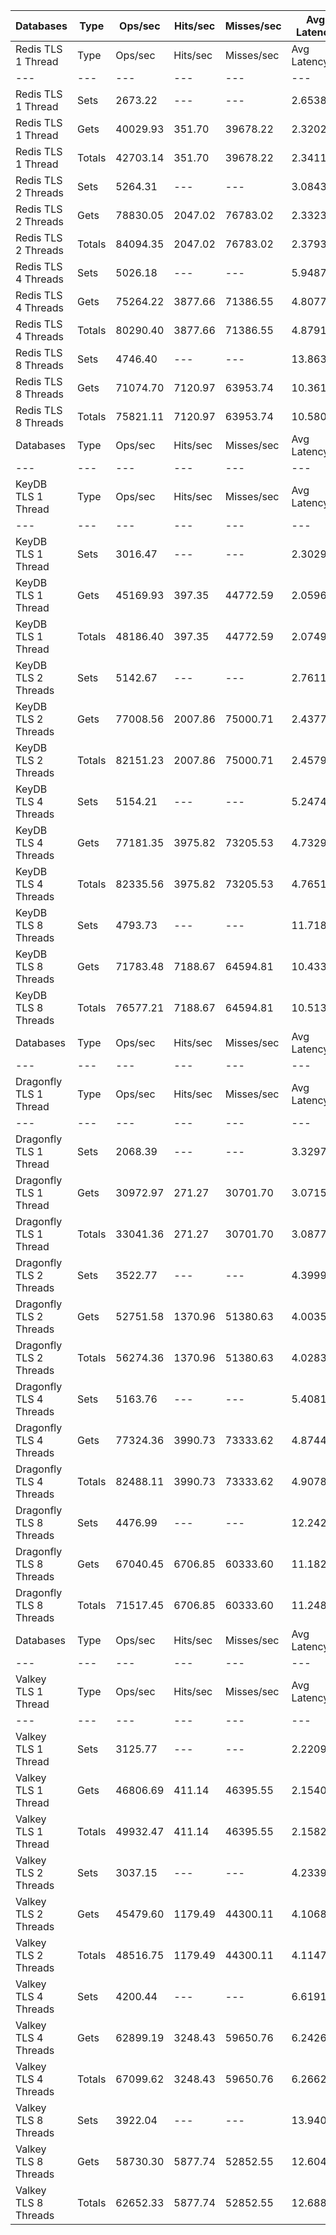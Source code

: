 | Databases | Type | Ops/sec | Hits/sec | Misses/sec | Avg Latency | p50 Latency | p99 Latency | p99.9 Latency | KB/sec |
| --- | --- | --- | --- | --- | --- | --- | --- | --- | --- |
| Redis TLS 1 Thread | Type | Ops/sec | Hits/sec | Misses/sec | Avg Latency | p50 Latency | p99 Latency | p99.9 Latency | KB/sec |
| --- | --- | --- | --- | --- | --- | --- | --- | --- | --- |
Redis TLS 1 Thread | Sets | 2673.22 | --- | --- | 2.65385 | 2.33500 | 3.79100 | 130.55900 | 1461.50 |
Redis TLS 1 Thread | Gets | 40029.93 | 351.70 | 39678.22 | 2.32028 | 2.31900 | 3.71100 | 4.01500 | 1734.34 |
Redis TLS 1 Thread | Totals | 42703.14 | 351.70 | 39678.22 | 2.34116 | 2.31900 | 3.71100 | 4.04700 | 3195.84 |
Redis TLS 2 Threads | Sets | 5264.31 | --- | --- | 3.08430 | 2.30300 | 5.15100 | 280.57500 | 2878.10 |
Redis TLS 2 Threads | Gets | 78830.05 | 2047.02 | 76783.02 | 2.33231 | 2.30300 | 4.83100 | 6.97500 | 4096.60 |
Redis TLS 2 Threads | Totals | 84094.35 | 2047.02 | 76783.02 | 2.37938 | 2.30300 | 4.83100 | 7.16700 | 6974.70 |
Redis TLS 4 Threads | Sets | 5026.18 | --- | --- | 5.94871 | 4.73500 | 10.04700 | 528.38300 | 2747.92 |
Redis TLS 4 Threads | Gets | 75264.22 | 3877.66 | 71386.55 | 4.80776 | 4.73500 | 9.66300 | 13.50300 | 4878.55 |
Redis TLS 4 Threads | Totals | 80290.40 | 3877.66 | 71386.55 | 4.87919 | 4.73500 | 9.66300 | 13.95100 | 7626.47 |
Redis TLS 8 Threads | Sets | 4746.40 | --- | --- | 13.86326 | 9.98300 | 22.01500 | 1417.21500 | 2594.95 |
Redis TLS 8 Threads | Gets | 71074.70 | 7120.97 | 63953.74 | 10.36171 | 9.98300 | 21.11900 | 27.39100 | 6346.70 |
Redis TLS 8 Threads | Totals | 75821.11 | 7120.97 | 63953.74 | 10.58090 | 9.98300 | 21.11900 | 28.03100 | 8941.66 |
| Databases | Type | Ops/sec | Hits/sec | Misses/sec | Avg Latency | p50 Latency | p99 Latency | p99.9 Latency | KB/sec |
| --- | --- | --- | --- | --- | --- | --- | --- | --- | --- |
| KeyDB TLS 1 Thread | Type | Ops/sec | Hits/sec | Misses/sec | Avg Latency | p50 Latency | p99 Latency | p99.9 Latency | KB/sec |
| --- | --- | --- | --- | --- | --- | --- | --- | --- | --- |
KeyDB TLS 1 Thread | Sets | 3016.47 | --- | --- | 2.30292 | 2.06300 | 3.29500 | 103.93500 | 1649.16 |
KeyDB TLS 1 Thread | Gets | 45169.93 | 397.35 | 44772.59 | 2.05967 | 2.06300 | 3.19900 | 3.95100 | 1957.28 |
KeyDB TLS 1 Thread | Totals | 48186.40 | 397.35 | 44772.59 | 2.07490 | 2.06300 | 3.19900 | 4.07900 | 3606.44 |
KeyDB TLS 2 Threads | Sets | 5142.67 | --- | --- | 2.76118 | 2.20700 | 5.31100 | 133.11900 | 2811.60 |
KeyDB TLS 2 Threads | Gets | 77008.56 | 2007.86 | 75000.71 | 2.43774 | 2.19100 | 4.99100 | 6.81500 | 4006.03 |
KeyDB TLS 2 Threads | Totals | 82151.23 | 2007.86 | 75000.71 | 2.45799 | 2.19100 | 4.99100 | 6.97500 | 6817.63 |
KeyDB TLS 4 Threads | Sets | 5154.21 | --- | --- | 5.24743 | 4.67100 | 11.13500 | 211.96700 | 2817.91 |
KeyDB TLS 4 Threads | Gets | 77181.35 | 3975.82 | 73205.53 | 4.73297 | 4.67100 | 10.55900 | 13.69500 | 5002.51 |
KeyDB TLS 4 Threads | Totals | 82335.56 | 3975.82 | 73205.53 | 4.76517 | 4.67100 | 10.62300 | 14.07900 | 7820.42 |
KeyDB TLS 8 Threads | Sets | 4793.73 | --- | --- | 11.71896 | 10.11100 | 24.95900 | 552.95900 | 2620.83 |
KeyDB TLS 8 Threads | Gets | 71783.48 | 7188.67 | 64594.81 | 10.43309 | 10.11100 | 23.80700 | 31.10300 | 6408.33 |
KeyDB TLS 8 Threads | Totals | 76577.21 | 7188.67 | 64594.81 | 10.51359 | 10.11100 | 23.80700 | 31.74300 | 9029.16 |
| Databases | Type | Ops/sec | Hits/sec | Misses/sec | Avg Latency | p50 Latency | p99 Latency | p99.9 Latency | KB/sec |
| --- | --- | --- | --- | --- | --- | --- | --- | --- | --- |
| Dragonfly TLS 1 Thread | Type | Ops/sec | Hits/sec | Misses/sec | Avg Latency | p50 Latency | p99 Latency | p99.9 Latency | KB/sec |
| --- | --- | --- | --- | --- | --- | --- | --- | --- | --- |
Dragonfly TLS 1 Thread | Sets | 2068.39 | --- | --- | 3.32979 | 3.02300 | 6.78300 | 110.59100 | 1130.83 |
Dragonfly TLS 1 Thread | Gets | 30972.97 | 271.27 | 30701.70 | 3.07156 | 3.02300 | 6.65500 | 7.19900 | 1341.51 |
Dragonfly TLS 1 Thread | Totals | 33041.36 | 271.27 | 30701.70 | 3.08773 | 3.02300 | 6.68700 | 7.26300 | 2472.33 |
Dragonfly TLS 2 Threads | Sets | 3522.77 | --- | --- | 4.39993 | 3.91900 | 9.21500 | 159.74300 | 1925.97 |
Dragonfly TLS 2 Threads | Gets | 52751.58 | 1370.96 | 51380.63 | 4.00356 | 3.93500 | 8.95900 | 10.55900 | 2741.93 |
Dragonfly TLS 2 Threads | Totals | 56274.36 | 1370.96 | 51380.63 | 4.02838 | 3.93500 | 8.95900 | 10.75100 | 4667.90 |
Dragonfly TLS 4 Threads | Sets | 5163.76 | --- | --- | 5.40810 | 4.99100 | 11.51900 | 208.89500 | 2823.13 |
Dragonfly TLS 4 Threads | Gets | 77324.36 | 3990.73 | 73333.62 | 4.87441 | 4.99100 | 11.00700 | 15.03900 | 5015.57 |
Dragonfly TLS 4 Threads | Totals | 82488.11 | 3990.73 | 73333.62 | 4.90782 | 4.99100 | 11.00700 | 15.74300 | 7838.71 |
Dragonfly TLS 8 Threads | Sets | 4476.99 | --- | --- | 12.24251 | 11.32700 | 28.28700 | 417.79100 | 2447.66 |
Dragonfly TLS 8 Threads | Gets | 67040.45 | 6706.85 | 60333.60 | 11.18219 | 11.32700 | 26.87900 | 42.49500 | 5981.47 |
Dragonfly TLS 8 Threads | Totals | 71517.45 | 6706.85 | 60333.60 | 11.24857 | 11.32700 | 26.87900 | 45.31100 | 8429.13 |
| Databases | Type | Ops/sec | Hits/sec | Misses/sec | Avg Latency | p50 Latency | p99 Latency | p99.9 Latency | KB/sec |
| --- | --- | --- | --- | --- | --- | --- | --- | --- | --- |
| Valkey TLS 1 Thread | Type | Ops/sec | Hits/sec | Misses/sec | Avg Latency | p50 Latency | p99 Latency | p99.9 Latency | KB/sec |
| --- | --- | --- | --- | --- | --- | --- | --- | --- | --- |
Valkey TLS 1 Thread | Sets | 3125.77 | --- | --- | 2.22099 | 2.07900 | 3.69500 | 28.15900 | 1708.92 |
Valkey TLS 1 Thread | Gets | 46806.69 | 411.14 | 46395.55 | 2.15400 | 2.07900 | 3.50300 | 6.17500 | 2027.90 |
Valkey TLS 1 Thread | Totals | 49932.47 | 411.14 | 46395.55 | 2.15820 | 2.07900 | 3.51900 | 6.33500 | 3736.82 |
Valkey TLS 2 Threads | Sets | 3037.15 | --- | --- | 4.23390 | 4.51100 | 8.83100 | 59.64700 | 1660.47 |
Valkey TLS 2 Threads | Gets | 45479.60 | 1179.49 | 44300.11 | 4.10684 | 4.47900 | 8.63900 | 11.00700 | 2362.70 |
Valkey TLS 2 Threads | Totals | 48516.75 | 1179.49 | 44300.11 | 4.11479 | 4.47900 | 8.63900 | 11.26300 | 4023.17 |
Valkey TLS 4 Threads | Sets | 4200.44 | --- | --- | 6.61912 | 6.17500 | 12.92700 | 182.27100 | 2296.47 |
Valkey TLS 4 Threads | Gets | 62899.19 | 3248.43 | 59650.76 | 6.24267 | 6.17500 | 12.47900 | 16.19100 | 4081.00 |
Valkey TLS 4 Threads | Totals | 67099.62 | 3248.43 | 59650.76 | 6.26624 | 6.17500 | 12.47900 | 16.51100 | 6377.46 |
Valkey TLS 8 Threads | Sets | 3922.04 | --- | --- | 13.94070 | 12.22300 | 25.59900 | 544.76700 | 2144.26 |
Valkey TLS 8 Threads | Gets | 58730.30 | 5877.74 | 52852.55 | 12.60498 | 12.15900 | 24.57500 | 31.10300 | 5241.16 |
Valkey TLS 8 Threads | Totals | 62652.33 | 5877.74 | 52852.55 | 12.68860 | 12.15900 | 24.57500 | 31.74300 | 7385.41 |
